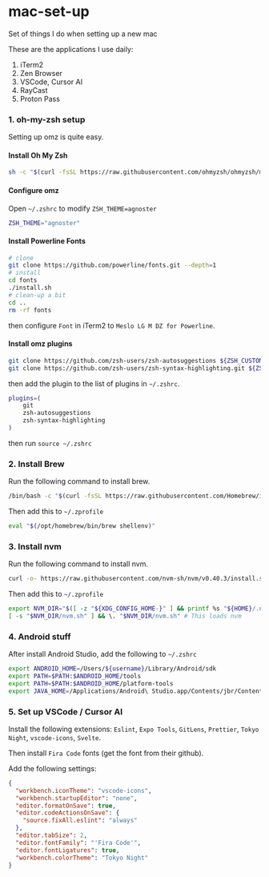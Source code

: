 # mac-set-up

Set of things I do when setting up a new mac

These are the applications I use daily:

1. iTerm2
2. Zen Browser
3. VSCode, Cursor AI
4. RayCast
5. Proton Pass

### 1. oh-my-zsh setup

Setting up omz is quite easy.

#### Install Oh My Zsh

```sh
sh -c "$(curl -fsSL https://raw.githubusercontent.com/ohmyzsh/ohmyzsh/master/tools/install.sh)"
```

#### Configure omz

Open `~/.zshrc` to modify `ZSH_THEME=agnoster`

```sh
ZSH_THEME="agnoster"
```

#### Install Powerline Fonts

```sh
# clone
git clone https://github.com/powerline/fonts.git --depth=1
# install
cd fonts
./install.sh
# clean-up a bit
cd ..
rm -rf fonts
```

then configure `Font` in iTerm2 to `Meslo LG M DZ for Powerline`.

#### Install omz plugins

```sh
git clone https://github.com/zsh-users/zsh-autosuggestions ${ZSH_CUSTOM:-~/.oh-my-zsh/custom}/plugins/zsh-autosuggestions
git clone https://github.com/zsh-users/zsh-syntax-highlighting.git ${ZSH_CUSTOM:-~/.oh-my-zsh/custom}/plugins/zsh-syntax-highlighting
```

then add the plugin to the list of plugins in `~/.zshrc`.

```sh
plugins=(
    git
    zsh-autosuggestions
    zsh-syntax-highlighting
)
```

then run `source ~/.zshrc`

### 2. Install Brew

Run the following command to install brew.

```sh
/bin/bash -c "$(curl -fsSL https://raw.githubusercontent.com/Homebrew/install/HEAD/install.sh)"
```

Then add this to `~/.zprofile`

```sh
eval "$(/opt/homebrew/bin/brew shellenv)"
```

### 3. Install nvm

Run the following command to install nvm.

```sh
curl -o- https://raw.githubusercontent.com/nvm-sh/nvm/v0.40.3/install.sh | bash
```

Then add this to `~/.zprofile`

```sh
export NVM_DIR="$([ -z "${XDG_CONFIG_HOME-}" ] && printf %s "${HOME}/.nvm" || printf %s "${XDG_CONFIG_HOME}/nvm")"
[ -s "$NVM_DIR/nvm.sh" ] && \. "$NVM_DIR/nvm.sh" # This loads nvm
```

### 4. Android stuff

After install Android Studio, add the following to `~/.zshrc`

```sh
export ANDROID_HOME=/Users/${username}/Library/Android/sdk
export PATH=$PATH:$ANDROID_HOME/tools
export PATH=$PATH:$ANDROID_HOME/platform-tools
export JAVA_HOME=/Applications/Android\ Studio.app/Contents/jbr/Contents/Home
```

### 5. Set up VSCode / Cursor AI

Install the following extensions: `Eslint`, `Expo Tools`, `GitLens`, `Prettier`, `Tokyo Night`, `vscode-icons`, `Svelte`.

Then install `Fira Code` fonts (get the font from their github).

Add the following settings:

```json
{
  "workbench.iconTheme": "vscode-icons",
  "workbench.startupEditor": "none",
  "editor.formatOnSave": true,
  "editor.codeActionsOnSave": {
    "source.fixAll.eslint": "always"
  },
  "editor.tabSize": 2,
  "editor.fontFamily": "'Fira Code'",
  "editor.fontLigatures": true,
  "workbench.colorTheme": "Tokyo Night"
}
```
